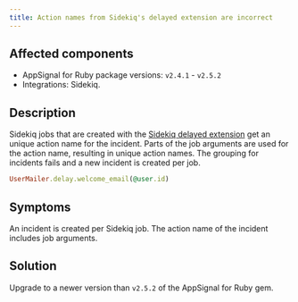 ```yaml
---
title: Action names from Sidekiq's delayed extension are incorrect
---
```


## Affected components

- AppSignal for Ruby package versions: `v2.4.1` - `v2.5.2`
- Integrations: Sidekiq.

## Description

Sidekiq jobs that are created with the [Sidekiq delayed extension](https://github.com/mperham/sidekiq/wiki/Delayed-extensions) get an unique action name for the incident. Parts of the job arguments are used for the action name, resulting in unique action names. The grouping for incidents fails and a new incident is created per job.

```ruby
UserMailer.delay.welcome_email(@user.id)
```

## Symptoms

An incident is created per Sidekiq job. The action name of the incident includes job arguments.

## Solution

Upgrade to a newer version than `v2.5.2` of the AppSignal for Ruby gem.
